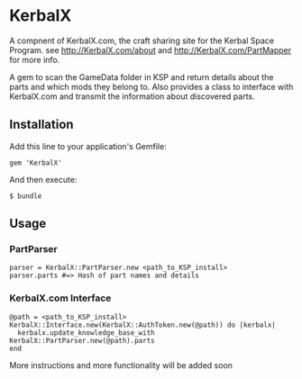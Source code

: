 # KerbalX

A compnent of KerbalX.com, the craft sharing site for the Kerbal Space Program.
see http://KerbalX.com/about and http://KerbalX.com/PartMapper for more info.


A gem to scan the GameData folder in KSP and return details about the parts and which mods they belong to.
Also provides a class to interface with KerbalX.com and transmit the information about discovered parts.


## Installation

Add this line to your application's Gemfile:

    gem 'KerbalX'

And then execute:

    $ bundle

## Usage

### PartParser

    parser = KerbalX::PartParser.new <path_to_KSP_install>
    parser.parts #=> Hash of part names and details 
      
### KerbalX.com Interface      

    @path = <path_to_KSP_install>
    KerbalX::Interface.new(KerbalX::AuthToken.new(@path)) do |kerbalx|
      kerbalx.update_knowledge_base_with KerbalX::PartParser.new(@path).parts
    end
    
More instructions and more functionality will be added soon    
